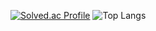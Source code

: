  [![Solved.ac Profile](http://mazassumnida.wtf/api/v2/generate_badge?boj=sonic6679)](https://solved.ac/sonic6679/)
![Top Langs](https://github-readme-stats.vercel.app/api/top-langs/?username=moodTRBL&layout=compact)
<!--[![Atcoder Profile](https://atcoder-badge.kro.kr?id=moodTRBL)](https://atcoder.jp/users/moodTRBL)-->
<!--
**moodTRBL/moodTRBL** is a ✨ _special_ ✨ repository because its `README.md` (this file) appears on your GitHub profile.

Here are some ideas to get you started:

- 🔭 I’m currently working on ...
- 🌱 I’m currently learning ...
- 👯 I’m looking to collaborate on ...
- 🤔 I’m looking for help with ...
- 💬 Ask me about ...
- 📫 How to reach me: ...
- 😄 Pronouns: ...
- ⚡ Fun fact: ...
-->
